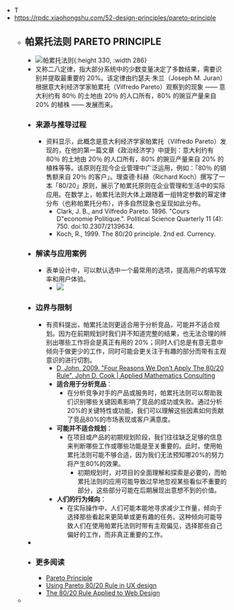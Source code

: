 - T
- https://rpdc.xiaohongshu.com/52-design-principles/pareto-principle
	- ## **帕累托法则 PARETO PRINCIPLE**
		- ![帕累托法则](https://picasso-static.xiaohongshu.com/fe-platform/141e702d23eabd45ff96fdcf7be273eae80d54db.gif){:height 330, :width 286}
		- 又称二八定律，指大部分系统中的少数变量决定了多数结果，需要识别并提取最重要的 20%。该定律由约瑟夫·朱兰（Joseph M. Juran）根据意大利经济学家帕累托（Vilfredo Pareto）观察到的现象 —— 意大利约有 80％ 的土地由 20％ 的人口所有，80% 的豌豆产量来自 20% 的植株 —— 发展而来。
		- ### 来源与推导过程
			- 资料显示，此概念是意大利经济学家帕累托（Vilfredo Pareto）发现的，在他的第一篇文章《政治经济学》中提到：意大利约有 80％ 的土地由 20％ 的人口所有，80% 的豌豆产量来自 20% 的植株等等。该原则在现今企业管理中广泛运用，例如：「80％ 的销售额来自 20％ 的客户」。理查德·科赫（Richard Koch）撰写了一本「80/20」原则，展示了帕累托原则在企业管理和生活中的实际应用。在数学上，帕累托法则大体上跟随着一组特定参数的幂定律分布（也称帕累托分布），许多自然现象也呈现如此分布。
				- Clark, J. B., and Vilfredo Pareto. 1896. "Cours D"economie Politique.". Political Science Quarterly 11 (4): 750. doi:10.2307/2139634.
				- Koch, R., 1999. The 80/20 principle. 2nd ed. Currency.
		- ### 解读与应用案例
			- 表单设计中，可以默认选中一个最常用的选项，提高用户的填写效率和用户体验。
				- ![](https://picasso-static.xiaohongshu.com/fe-platform/2f0eb674f38eafe5498a1bb0a10897fd7a64a2db.png)
		- ### 边界与限制
			- 有资料提出，帕累托法则更适合用于分析竞品，可能并不适合规划。因为在前期规划时我们并不知道完整的结果，也无法合理的辨别出哪些工作将会是真正有用的 20%；同时人们总是有意无意中倾向于做更少的工作，同时可能会更关注于有趣的部分而带有主观意识的进行切割。
				- [D, John. 2009. "Four Reasons We Don’t Apply The 80/20 Rule". John D. Cook | Applied Mathematics Consulting](https://www.johndcook.com/blog/2009/02/03/obstacles-to-applying-pareto-rule/)
				- **适合用于分析竞品**：
					- 在分析竞争对手的产品或服务时，帕累托法则可以帮助我们识别哪些关键因素影响了竞品的成功或失败。通过分析20%的关键特性或功能，我们可以理解这些因素如何贡献了竞品80%的市场表现或客户满意度。
				- **可能并不适合规划**：
					- 在项目或产品的初期规划阶段，我们往往缺乏足够的信息来判断哪些工作或哪些功能是至关重要的。此时，使用帕累托法则可能不够合适，因为我们无法预知哪20%的努力将产生80%的效果。
						- 初期规划时，对项目的全面理解和探索是必要的，而帕累托法则的应用可能导致过早地忽视某些看似不重要的部分，这些部分可能在后期展现出意想不到的价值。
				- **人们的行为倾向**：
					- 在实际操作中，人们可能本能地寻求减少工作量，倾向于选择那些看起来更简单或更有趣的任务。这种倾向可能导致人们在使用帕累托法则时带有主观偏见，选择那些自己偏好的工作，而非真正重要的工作。
		-
		- ### 更多阅读
			- [Pareto Principle](https://lawsofux.com/pareto-principle/)
			- [Using Pareto 80/20 Rule in UX design](https://ux360.design/80-20-rule-design/)
			- [The 80/20 Rule Applied to Web Design](https://www.webdesignerdepot.com/2011/02/the-8020-rule-applied-to-web-design/)
	-
